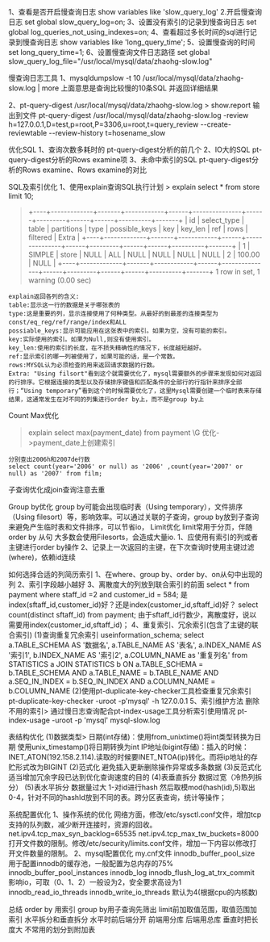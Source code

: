 1、查看是否开启慢查询日志 
	show variables like 'slow_query_log'
2.开启慢查询日志
	set global slow_query_log=on;
3、设置没有索引的记录到慢查询日志 
	set global log_queries_not_using_indexes=on;
4、查看超过多长时间的sql进行记录到慢查询日志 
	show variables like 'long_query_time';
5、设置慢查询的时间 
	set long_query_time=1;
6、设置慢查询文件日志路径
	set global slow_query_log_file="/usr/local/mysql/data/zhaohg-slow.log"

慢查询日志工具
1、mysqldumpslow -t 10 /usr/local/mysql/data/zhaohg-slow.log | more
上面意思是查询比较慢的10条SQL 并返回详细结果

2、pt-query-digest /usr/local/mysql/data/zhaohg-slow.log > show.report 输出到文件
pt-query-digest /usr/local/mysql/data/zhaohg-slow.log -review h=127.0.0.1,D=test,p=root,P=3306,u=root,t=query_review --create-reviewtable --review-history t=hosename_slow

优化SQL
1、查询次数多耗时的
	pt-query-digest分析的前几个
2、IO大的SQL
	pt-query-digest分析的Rows examine项
3、未命中索引的SQL
	pt-query-digest分析的Rows examine、Rows examine的对比

SQL及索引优化
1、使用explain查询SQL执行计划
	> explain select * from store limit 10;
> +----+-------------+-------+------------+------+---------------+------+---------+------+------+----------+-------+
| id | select_type | table | partitions | type | possible_keys | key  | key_len | ref  | rows | filtered | Extra |
+----+-------------+-------+------------+------+---------------+------+---------+------+------+----------+-------+
|  1 | SIMPLE      | store | NULL       | ALL  | NULL          | NULL | NULL    | NULL |    2 |   100.00 | NULL  |
+----+-------------+-------+------------+------+---------------+------+---------+------+------+----------+-------+
1 row in set, 1 warning (0.00 sec)

	explain返回各列的含义:
	table:显示这一行的数据是关于哪张表的
	type:这是重要的列，显示连接使用了何种类型。从最好的到最差的连接类型为const/eq_reg/ref/range/index和ALL
	possiable_keys:显示可能应用在这张表中的索引。如果为空，没有可能的索引。
	key:实际使用的索引。如果为Null,则没有使用索引。
	key_len:使用的索引的长度，在不损失精确性的情况下，长度越短越好。
	ref:显示索引的哪一列被使用了，如果可能的话，是一个常数。
	rows:MYSQL认为必须检查的用来返回请求数据的行数。
	Extra: "Using filsort"看到这个就需要优化了，mysql需要额外的步骤来发现如何对返回的行排序。它根据连接的类型以及存储排序键值和匹配条件的全部行的行指针来排序全部行；“Using temporary”看到这个的时候需要优化了，这里Mysql需要创建一个临时表来存储结果，这通常发生在对不同的列集进行order by上，而不是group by上

Count Max优化

> explain select max(payment_date) from payment \G
 	优化->payment_date上创建索引

 	分别查出2006h和2007de行数
	select count(year='2006' or null) as '2006' ,count(year='2007' or null) as '2007' from film;

子查询优化成join查询注意去重

Group by优化
	group by可能会出现临时表（Using temporary），文件排序（Using filesort）等，影响效率。可以通过关联的子查询，group by放到子查询来避免产生临时表和文件排序，可以节省io，
Limit优化
	limit常用于分页，伴随order by 从句 大多数会使用Filesorts，会造成大量io.
	1、应使用有索引的列或者主键进行order by操作
	2、记录上一次返回的主键，在下次查询时使用主键过滤(where)，依赖id连续

如何选择合适的列简历索引
	1、在where、group by、order by、on从句中出现的列
	2、索引字段越小越好
	3、离散度大的列放到联合索引的前面
	select * from payment where staff_id =2 and customer_id = 584;
	是index(sftaff_id,customer_id)好？还是index(customer_id,sftaff_id)好？
	select count(distinct sftaff_id) from payment;
	由于sftaff_id行数少，离散度好，说以需要用index(customer_id,sftaff_id)；
	4、重复索引、冗余索引(包含了主键的联合索引)
		(1)查询重复冗余索引
		useinformation_schema;
		select 
			a.TABLE_SCHEMA AS '数据名',
			a.TABLE_NAME AS '表名',
			a.INDEX_NAME AS '索引1',
			b.INDEX_NAME AS '索引2',
			a.COLUMN_NAME as '重复列名'
		from STATISTICS a JOIN STATISTICS b ON
			a.TABLE_SCHEMA = b.TABLE_SCHEMA 
			AND a.TABLE_NAME = b.TABLE_NAME
			AND a.SEQ_IN_INDEX = b.SEQ_IN_INDEX
			AND a.COLUMN_NAME = b.COLUMN_NAME
		(2)使用pt-duplicate-key-checker工具检查重复冗余索引
		pt-duplicate-key-checker -uroot -p'mysql' -h 127.0.0.1
    5、索引维护方法
        删除不用的索引>
        通过慢日志查询配合pt-index-usage工具分析索引使用情况
    	pt-index-usage -uroot -p 'mysql' mysql-slow.log

表结构优化
    (1)数据类型>
        日期(int存储)：使用from_unixtime()将int类型转换为日期 使用unix_timestamp()将日期转换为int
        IP地址(bigint存储)：插入的时候：INET_ATON(192.158.2.114).读取的时候要INET_NTOA(ip)转化。而将ip地址的存贮形式改为BIGINT
    (2)范式化 避免插入更新删除操作异常或多条数据
    (3)反范式化 适当增加冗余字段已达到优化查询速度的目的
    (4)表垂直拆分 数据过宽（冷热列拆分）
    (5)表水平拆分 数据量过大 1-对id进行hash 然后取模mod(hash(id),5)取出0-4，针对不同的hashId放到不同的表。跨分区表查询，统计等操作；

系统配置优化
    1、操作系统的优化
        网络方面，修改/etc/sysctl.conf文件，增加tcp支持的队列数，减少断开连接时，资源的回收。
        net.ipv4.tcp_max_syn_backlog=65535
        net.ipv4.tcp_max_tw_buckets=8000
        打开文件数的限制。修改/etc/security/limits.conf文件，增加一下内容以修改打开文件数量的限制。
    2、mysql配置优化
        my.cnf文件 
        innodb_buffer_pool_size 用于配置innodb的缓存池，一般配置为总内存的75%   
        innodb_buffer_pool_instances
        innodb_log 
        innodb_flush_log_at_trx_commit 影响io，可取（0、1、2）一般设为2，安全要求高设为1
        innodb_read_io_threads innodb_write_io_threads 默认为4(根据cpu的内核数)
    

总结
order by 用索引
group by用子查询先筛出
limit前加取值范围，取值范围加索引
水平拆分和垂直拆分
水平时前后端分开 前端用分库 后端用总库
垂直时把长度大 不常用的划分到附加表